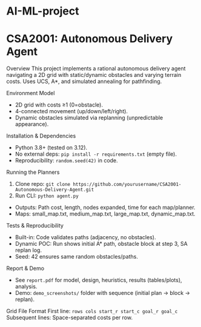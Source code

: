 # AI-ML-project
# CSA2001: Autonomous Delivery Agent

Overview
This project implements a rational autonomous delivery agent navigating a 2D grid with static/dynamic obstacles and varying terrain costs. Uses UCS, A*, and simulated annealing for pathfinding.

Environment Model
- 2D grid with costs ≥1 (0=obstacle).
- 4-connected movement (up/down/left/right).
- Dynamic obstacles simulated via replanning (unpredictable appearance).

Installation & Dependencies
- Python 3.8+ (tested on 3.12).
- No external deps: `pip install -r requirements.txt` (empty file).
- Reproducibility: `random.seed(42)` in code.

Running the Planners
1. Clone repo: `git clone https://github.com/yourusername/CSA2001-Autonomous-Delivery-Agent.git`
2. Run CLI: `python agent.py`
- Outputs: Path cost, length, nodes expanded, time for each map/planner.
- Maps: small_map.txt, medium_map.txt, large_map.txt, dynamic_map.txt.

Tests & Reproducibility
- Built-in: Code validates paths (adjacency, no obstacles).
- Dynamic POC: Run shows initial A* path, obstacle block at step 3, SA replan log.
- Seed: 42 ensures same random obstacles/paths.

Report & Demo
- See `report.pdf` for model, design, heuristics, results (tables/plots), analysis.
- Demo: `demo_screenshots/` folder with sequence (initial plan → block → replan).

Grid File Format
First line: `rows cols start_r start_c goal_r goal_c`
Subsequent lines: Space-separated costs per row.
